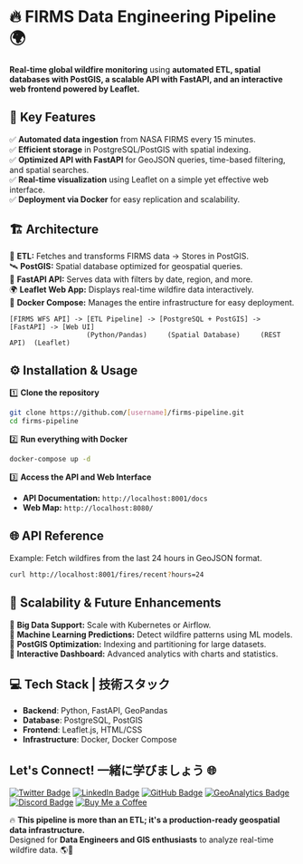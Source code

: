 # 🔥 FIRMS Data Engineering Pipeline 🌍

**Real-time global wildfire monitoring** using **automated ETL, spatial databases with PostGIS, a scalable API with FastAPI, and an interactive web frontend powered by Leaflet.**

## 📌 Key Features

✅ **Automated data ingestion** from NASA FIRMS every 15 minutes.  
✅ **Efficient storage** in PostgreSQL/PostGIS with spatial indexing.  
✅ **Optimized API with FastAPI** for GeoJSON queries, time-based filtering, and spatial searches.  
✅ **Real-time visualization** using Leaflet on a simple yet effective web interface.  
✅ **Deployment via Docker** for easy replication and scalability.  

## 🏗️ Architecture

📡 **ETL:** Fetches and transforms FIRMS data → Stores in PostGIS.  
🛰️ **PostGIS:** Spatial database optimized for geospatial queries.  
🚀 **FastAPI API:** Serves data with filters by date, region, and more.  
🌍 **Leaflet Web App:** Displays real-time wildfire data interactively.  
🐳 **Docker Compose:** Manages the entire infrastructure for easy deployment.  

```plaintext
[FIRMS WFS API] -> [ETL Pipeline] -> [PostgreSQL + PostGIS] -> [FastAPI] -> [Web UI]
                   (Python/Pandas)     (Spatial Database)     (REST API)  (Leaflet)
```

## ⚙️ Installation & Usage

1️⃣ **Clone the repository**  
```bash
git clone https://github.com/[username]/firms-pipeline.git
cd firms-pipeline
```

2️⃣ **Run everything with Docker**  
```bash
docker-compose up -d
```

3️⃣ **Access the API and Web Interface**  
- **API Documentation:** `http://localhost:8001/docs`  
- **Web Map:** `http://localhost:8080/`  

## 🌐 API Reference

Example: Fetch wildfires from the last 24 hours in GeoJSON format.  
```bash
curl http://localhost:8001/fires/recent?hours=24
```

## 🚀 Scalability & Future Enhancements

🔹 **Big Data Support:** Scale with Kubernetes or Airflow.  
🔹 **Machine Learning Predictions:** Detect wildfire patterns using ML models.  
🔹 **PostGIS Optimization:** Indexing and partitioning for large datasets.  
🔹 **Interactive Dashboard:** Advanced analytics with charts and statistics.  

## 💻 Tech Stack | 技術スタック
- **Backend**: Python, FastAPI, GeoPandas
- **Database**: PostgreSQL, PostGIS
- **Frontend**: Leaflet.js, HTML/CSS
- **Infrastructure**: Docker, Docker Compose

## Let's Connect! 一緒に学びましょう 🌐

[![Twitter Badge](https://img.shields.io/badge/-@GastonEchenique-1DA1F2?style=flat&logo=x&logoColor=white&link=https://x.com/GastonEchenique)](https://x.com/GastonEchenique)
[![LinkedIn Badge](https://img.shields.io/badge/-Gastón_Echenique-0A66C2?style=flat&logo=Linkedin&logoColor=white&link=https://www.linkedin.com/in/gaston-echenique/)](https://www.linkedin.com/in/gaston-echenique/)
[![GitHub Badge](https://img.shields.io/badge/-oechenique-333?style=flat&logo=github&logoColor=white&link=https://github.com/oechenique)](https://github.com/oechenique)
[![GeoAnalytics Badge](https://img.shields.io/badge/-GeoAnalytics_Site-2ecc71?style=flat&logo=google-earth&logoColor=white&link=https://oechenique.github.io/geoanalytics/)](https://oechenique.github.io/geoanalytics/)
[![Discord Badge](https://img.shields.io/badge/-Gastón|ガストン-5865F2?style=flat&logo=discord&logoColor=white&link=https://discord.com/users/gastonechenique)](https://discord.com/users/gastonechenique)
[![Buy Me a Coffee](https://img.shields.io/badge/Buy%20Me%20a%20Coffee-FFDD00?style=flat&logo=buy-me-a-coffee&logoColor=black)](https://buymeacoffee.com/rhrqmdyaig)

🔥 **This pipeline is more than an ETL; it's a production-ready geospatial data infrastructure.**  
Designed for **Data Engineers and GIS enthusiasts** to analyze real-time wildfire data. 🌎📡